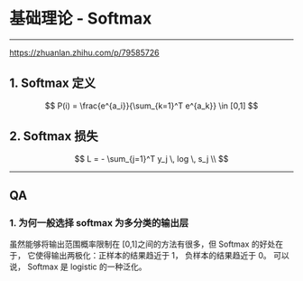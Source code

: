 # 基础理论 - Softmax

---

<https://zhuanlan.zhihu.com/p/79585726>

## 1. Softmax 定义

$$
P(i) = \frac{e^{a_i}}{\sum_{k=1}^T e^{a_k}} \in [0,1]
$$





## 2. Softmax 损失

$$
L = - \sum_{j=1}^T y_j \, log \, s_j  \\
$$





---

## QA

### 1. 为何一般选择 softmax 为多分类的输出层

虽然能够将输出范围概率限制在 [0,1]之间的方法有很多，但 Softmax 的好处在于， 它使得输出两极化：正样本的结果趋近于 1， 负样本的结果趋近于 0。 可以说， Softmax 是 logistic 的一种泛化。

